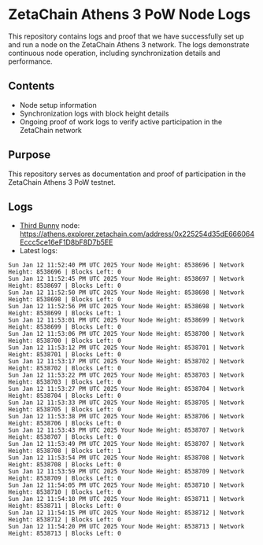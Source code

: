 # ZetaChain Athens 3 PoW Node Logs
This repository contains logs and proof that we have successfully set up and run a node on the ZetaChain Athens 3 network. The logs demonstrate continuous node operation, including synchronization details and performance.

## Contents
- Node setup information
- Synchronization logs with block height details
- Ongoing proof of work logs to verify active participation in the ZetaChain network

## Purpose
This repository serves as documentation and proof of participation in the ZetaChain Athens 3 PoW testnet.

## Logs

- [Third Bunny](https://thirdbunny.xyz/) node: https://athens.explorer.zetachain.com/address/0x225254d35dE666064Eccc5ce16eF1D8bF8D7b5EE
- Latest logs:
```
Sun Jan 12 11:52:40 PM UTC 2025 Your Node Height: 8538696 | Network Height: 8538696 | Blocks Left: 0
Sun Jan 12 11:52:45 PM UTC 2025 Your Node Height: 8538697 | Network Height: 8538697 | Blocks Left: 0
Sun Jan 12 11:52:50 PM UTC 2025 Your Node Height: 8538698 | Network Height: 8538698 | Blocks Left: 0
Sun Jan 12 11:52:56 PM UTC 2025 Your Node Height: 8538698 | Network Height: 8538699 | Blocks Left: 1
Sun Jan 12 11:53:01 PM UTC 2025 Your Node Height: 8538699 | Network Height: 8538699 | Blocks Left: 0
Sun Jan 12 11:53:06 PM UTC 2025 Your Node Height: 8538700 | Network Height: 8538700 | Blocks Left: 0
Sun Jan 12 11:53:12 PM UTC 2025 Your Node Height: 8538701 | Network Height: 8538701 | Blocks Left: 0
Sun Jan 12 11:53:17 PM UTC 2025 Your Node Height: 8538702 | Network Height: 8538702 | Blocks Left: 0
Sun Jan 12 11:53:22 PM UTC 2025 Your Node Height: 8538703 | Network Height: 8538703 | Blocks Left: 0
Sun Jan 12 11:53:27 PM UTC 2025 Your Node Height: 8538704 | Network Height: 8538704 | Blocks Left: 0
Sun Jan 12 11:53:33 PM UTC 2025 Your Node Height: 8538705 | Network Height: 8538705 | Blocks Left: 0
Sun Jan 12 11:53:38 PM UTC 2025 Your Node Height: 8538706 | Network Height: 8538706 | Blocks Left: 0
Sun Jan 12 11:53:43 PM UTC 2025 Your Node Height: 8538707 | Network Height: 8538707 | Blocks Left: 0
Sun Jan 12 11:53:49 PM UTC 2025 Your Node Height: 8538707 | Network Height: 8538708 | Blocks Left: 1
Sun Jan 12 11:53:54 PM UTC 2025 Your Node Height: 8538708 | Network Height: 8538708 | Blocks Left: 0
Sun Jan 12 11:53:59 PM UTC 2025 Your Node Height: 8538709 | Network Height: 8538709 | Blocks Left: 0
Sun Jan 12 11:54:05 PM UTC 2025 Your Node Height: 8538710 | Network Height: 8538710 | Blocks Left: 0
Sun Jan 12 11:54:10 PM UTC 2025 Your Node Height: 8538711 | Network Height: 8538711 | Blocks Left: 0
Sun Jan 12 11:54:15 PM UTC 2025 Your Node Height: 8538712 | Network Height: 8538712 | Blocks Left: 0
Sun Jan 12 11:54:20 PM UTC 2025 Your Node Height: 8538713 | Network Height: 8538713 | Blocks Left: 0
```
